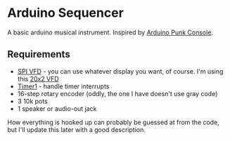 Arduino Sequencer
=================

A basic arduino musical instrument. Inspired by [Arduino Punk Console](http://www.beavisaudio.com/projects/digital/arduinopunkconsole/).

Requirements
------------

  * [SPI VFD](https://github.com/adafruit/SPI_VFD) - you can use whatever display you want, of course. I'm using this [20x2 VFD](http://www.adafruit.com/products/347)
  * [Timer1](http://code.google.com/p/arduino-timerone/) - handle timer interrupts
  * 16-step rotary encoder (oddly, the one I have doesn't use gray code)
  * 3 10k pots
  * 1 speaker or audio-out jack

How everything is hooked up can probably be guessed at from the code, but
I'll update this later with a good description.
